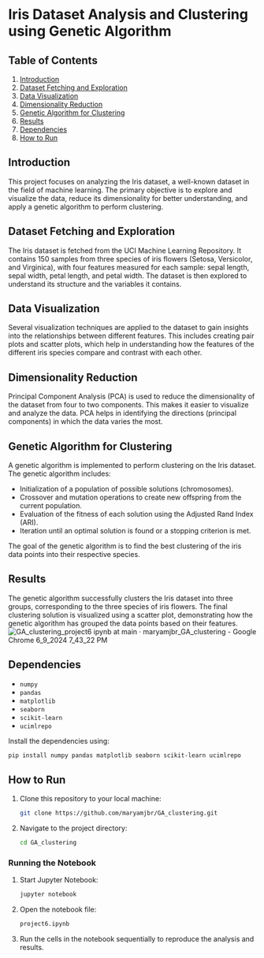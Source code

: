 # Iris Dataset Analysis and Clustering using Genetic Algorithm

## Table of Contents

1. [Introduction](#introduction)
2. [Dataset Fetching and Exploration](#dataset-fetching-and-exploration)
3. [Data Visualization](#data-visualization)
4. [Dimensionality Reduction](#dimensionality-reduction)
5. [Genetic Algorithm for Clustering](#genetic-algorithm-for-clustering)
6. [Results](#results)
7. [Dependencies](#dependencies)
8. [How to Run](#how-to-run)

## Introduction

This project focuses on analyzing the Iris dataset, a well-known dataset in the field of machine learning. The primary objective is to explore and visualize the data, reduce its dimensionality for better understanding, and apply a genetic algorithm to perform clustering.

## Dataset Fetching and Exploration

The Iris dataset is fetched from the UCI Machine Learning Repository. It contains 150 samples from three species of iris flowers (Setosa, Versicolor, and Virginica), with four features measured for each sample: sepal length, sepal width, petal length, and petal width. The dataset is then explored to understand its structure and the variables it contains.

## Data Visualization

Several visualization techniques are applied to the dataset to gain insights into the relationships between different features. This includes creating pair plots and scatter plots, which help in understanding how the features of the different iris species compare and contrast with each other.

## Dimensionality Reduction

Principal Component Analysis (PCA) is used to reduce the dimensionality of the dataset from four to two components. This makes it easier to visualize and analyze the data. PCA helps in identifying the directions (principal components) in which the data varies the most.

## Genetic Algorithm for Clustering

A genetic algorithm is implemented to perform clustering on the Iris dataset. The genetic algorithm includes:
- Initialization of a population of possible solutions (chromosomes).
- Crossover and mutation operations to create new offspring from the current population.
- Evaluation of the fitness of each solution using the Adjusted Rand Index (ARI).
- Iteration until an optimal solution is found or a stopping criterion is met.

The goal of the genetic algorithm is to find the best clustering of the iris data points into their respective species.

## Results

The genetic algorithm successfully clusters the Iris dataset into three groups, corresponding to the three species of iris flowers. The final clustering solution is visualized using a scatter plot, demonstrating how the genetic algorithm has grouped the data points based on their features.
![GA_clustering_project6 ipynb at main · maryamjbr_GA_clustering - Google Chrome 6_9_2024 7_43_22 PM](https://github.com/maryamjbr/GA_clustering/assets/135154626/9dd1efa0-7a14-480f-9b26-14f7112b911d)


## Dependencies

- `numpy`
- `pandas`
- `matplotlib`
- `seaborn`
- `scikit-learn`
- `ucimlrepo`

Install the dependencies using:

```bash
pip install numpy pandas matplotlib seaborn scikit-learn ucimlrepo
```

## How to Run

1. Clone this repository to your local machine:

   ```bash
   git clone https://github.com/maryamjbr/GA_clustering.git
   ```

2. Navigate to the project directory:

   ```bash
   cd GA_clustering
   ```
### Running the Notebook

1. Start Jupyter Notebook:

   ```bash
   jupyter notebook
   ```

2. Open the notebook file:

   ```bash
   project6.ipynb
   ```

3. Run the cells in the notebook sequentially to reproduce the analysis and results.

